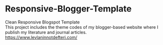 # Responsive-Blogger-Template
Clean Responsive Blogspot Template
<br/>
This project includes the theme codes of my blogger-based website where I publish my literature and journal articles. 
<br/>
https://www.levlaninnotdefteri.com/
